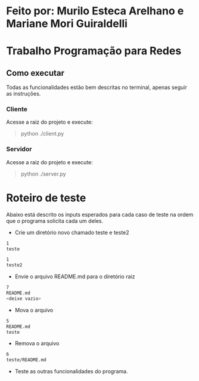 # Feito por: Murilo Esteca Arelhano e Mariane Mori Guiraldelli

# Trabalho Programação para Redes

## Como executar

Todas as funcionalidades estão bem descritas no terminal, apenas seguir as instruções.

### Cliente

Acesse a raiz do projeto e execute:

> python ./client.py

### Servidor

Acesse a raiz do projeto e execute:

> python ./server.py

# Roteiro de teste

Abaixo está descrito os inputs esperados para cada caso de teste na ordem que o programa solicita cada um deles.

- Crie um diretório novo chamado teste e teste2

```bash
1
teste

1
teste2
```

- Envie o arquivo README.md para o diretório raiz

```bash
7
README.md
<deixe vazio>
```

- Mova o arquivo

```bash
5
README.md
teste
```

- Remova o arquivo

```bash
6
teste/README.md
```

- Teste as outras funcionalidades do programa.
